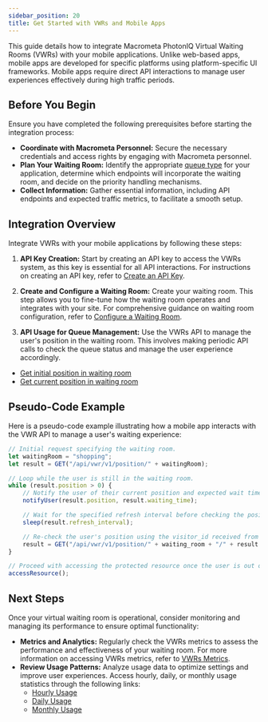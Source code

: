 ```yaml
---
sidebar_position: 20
title: Get Started with VWRs and Mobile Apps
---
```


This guide details how to integrate Macrometa PhotonIQ Virtual Waiting Rooms (VWRs) with your mobile applications. Unlike web-based apps, mobile apps are developed for specific platforms using platform-specific UI frameworks. Mobile apps require direct API interactions to manage user experiences effectively during high traffic periods.

## Before You Begin

Ensure you have completed the following prerequisites before starting the integration process:

- **Coordinate with Macrometa Personnel:** Secure the necessary credentials and access rights by engaging with Macrometa personnel.
- **Plan Your Waiting Room:** Identify the appropriate [queue type](../queue-types.md) for your application, determine which endpoints will incorporate the waiting room, and decide on the priority handling mechanisms.
- **Collect Information:** Gather essential information, including API endpoints and expected traffic metrics, to facilitate a smooth setup.

## Integration Overview

Integrate VWRs with your mobile applications by following these steps:

1. **API Key Creation:** Start by creating an API key to access the VWRs system, as this key is essential for all API interactions. For instructions on creating an API key, refer to [Create an API Key](https://www.macrometa.com/docs/apiVwrs#/operations/createAPIKey).

2. **Create and Configure a Waiting Room:** Create your waiting room. This step allows you to fine-tune how the waiting room operates and integrates with your site. For comprehensive guidance on waiting room configuration, refer to [Configure a Waiting Room](../configure-waitingroom.md).

3. **API Usage for Queue Management:** Use the VWRs API to manage the user's position in the waiting room. This involves making periodic API calls to check the queue status and manage the user experience accordingly.

  - [Get initial position in waiting room](https://www.macrometa.com/docs/apiVwrs#/paths/api-vwr-v1-position-waitingroom_key/get)
  - [Get current position in waiting room](https://www.macrometa.com/docs/apiVwrs#/paths/api-vwr-v1-position-waitingroom_key---request_id/get)

## Pseudo-Code Example

Here is a pseudo-code example illustrating how a mobile app interacts with the VWR API to manage a user's waiting experience:

```javascript
// Initial request specifying the waiting room.
let waitingRoom = "shopping";
let result = GET("/api/vwr/v1/position/" + waitingRoom);

// Loop while the user is still in the waiting room.
while (result.position > 0) {
    // Notify the user of their current position and expected wait time.
    notifyUser(result.position, result.waiting_time);

    // Wait for the specified refresh interval before checking the position again.
    sleep(result.refresh_interval);

    // Re-check the user's position using the visitor_id received from the initial call.
    result = GET("/api/vwr/v1/position/" + waiting_room + "/" + result.visitor_id);
}

// Proceed with accessing the protected resource once the user is out of the waiting room.
accessResource();
```

## Next Steps

Once your virtual waiting room is operational, consider monitoring and managing its performance to ensure optimal functionality:

- **Metrics and Analytics:** Regularly check the VWRs metrics to assess the performance and effectiveness of your waiting room. For more information on accessing VWRs metrics, refer to [VWRs Metrics](../vwrs-metrics.md).
- **Review Usage Patterns:** Analyze usage data to optimize settings and improve user experiences. Access hourly, daily, or monthly usage statistics through the following links:
  - [Hourly Usage](https://www.macrometa.com/docs/apiVwrs#/operations/getHourlyUsage)
  - [Daily Usage](https://www.macrometa.com/docs/apiVwrs#/operations/getDailyUsage)
  - [Monthly Usage](https://www.macrometa.com/docs/apiVwrs#/operations/getMonthlyUsage)

